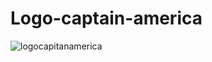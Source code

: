 # Logo-captain-america


![logocapitanamerica](https://user-images.githubusercontent.com/97622760/158713295-b3a39a34-138a-4e8a-9f9a-3353d8685fdd.PNG)


